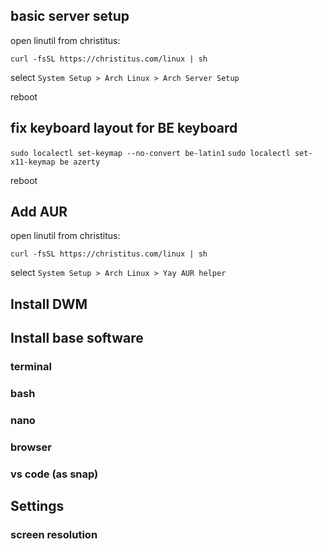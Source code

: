 ## basic server setup

open linutil from christitus:

```
curl -fsSL https://christitus.com/linux | sh
```

select `System Setup > Arch Linux > Arch Server Setup`

reboot

## fix keyboard layout for BE keyboard

`sudo localectl set-keymap --no-convert be-latin1`
`sudo localectl set-x11-keymap be azerty`

reboot

## Add AUR

open linutil from christitus:

```
curl -fsSL https://christitus.com/linux | sh
```

select `System Setup > Arch Linux > Yay AUR helper`

## Install DWM

## Install base software

### terminal

### bash

### nano

### browser

### vs code (as snap)

## Settings

### screen resolution
